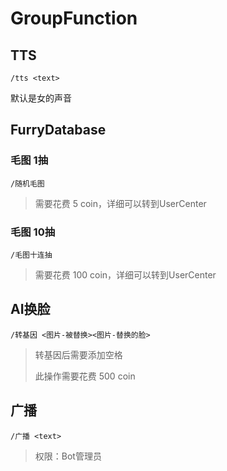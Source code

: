 # GroupFunction

## TTS

```
/tts <text>
```

默认是女的声音

## FurryDatabase

### 毛图 1抽

```
/随机毛图
```

> 需要花费 5 coin，详细可以转到UserCenter

### 毛图 10抽

```
/毛图十连抽
```

> 需要花费 100 coin，详细可以转到UserCenter

## AI换脸

```
/转基因 <图片-被替换><图片-替换的脸>
```

> 转基因后需要添加空格
>
> 此操作需要花费 500 coin

## 广播

```
/广播 <text>
```

> 权限：Bot管理员